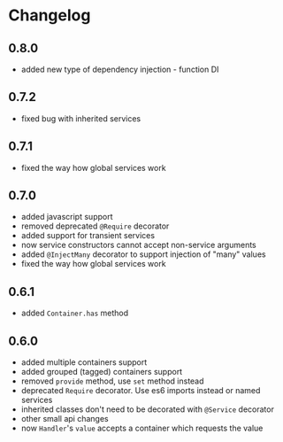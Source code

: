 # Changelog

## 0.8.0

* added new type of dependency injection - function DI

## 0.7.2

* fixed bug with inherited services

## 0.7.1

* fixed the way how global services work

## 0.7.0

* added javascript support
* removed deprecated `@Require` decorator
* added support for transient services
* now service constructors cannot accept non-service arguments
* added `@InjectMany` decorator to support injection of "many" values
* fixed the way how global services work

## 0.6.1

* added `Container.has` method

## 0.6.0

* added multiple containers support
* added grouped (tagged) containers support
* removed `provide` method, use `set` method instead
* deprecated `Require` decorator. Use es6 imports instead or named services
* inherited classes don't need to be decorated with `@Service` decorator
* other small api changes
* now `Handler`'s `value` accepts a container which requests the value